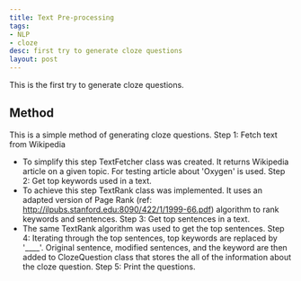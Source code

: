 ```yaml
---
title: Text Pre-processing
tags:
- NLP
- cloze
desc: first try to generate cloze questions
layout: post
---
```


This is the first try to generate cloze questions.
<!-- more -->

## Method
This is a simple method of generating cloze questions. 
Step 1: Fetch text from Wikipedia 
 - To simplify this step TextFetcher class was created. It returns Wikipedia article on a given topic. For testing 
 article about 'Oxygen' is used. 
Step 2: Get top keywords used in a text. 
 - To achieve this step TextRank class was implemented. It uses an adapted version of Page Rank 
 (ref: http://ilpubs.stanford.edu:8090/422/1/1999-66.pdf) algorithm to rank keywords and sentences. 
Step 3: Get top sentences in a text. 
 - The same TextRank algorithm was used to get the top sentences. 
Step 4: Iterating through the top sentences, top keywords are replaced by '____'. Original sentence, modified sentences,
 and the keyword are then added to ClozeQuestion class that stores the all of the information about the cloze question. 
Step 5: Print the questions. 
